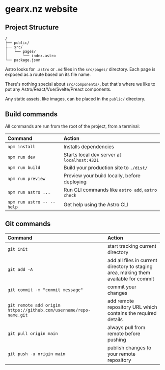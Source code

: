 # gearx.nz website

## Project Structure

```text
/
├── public/
├── src/
│   └── pages/
│       └── index.astro
└── package.json
```

Astro looks for `.astro` or `.md` files in the `src/pages/` directory. Each page is exposed as a route based on its file name.

There's nothing special about `src/components/`, but that's where we like to put any Astro/React/Vue/Svelte/Preact components.

Any static assets, like images, can be placed in the `public/` directory.

## Build commands

All commands are run from the root of the project, from a terminal:

| Command                   | Action                                           |
| :------------------------ | :----------------------------------------------- |
| `npm install`             | Installs dependencies                            |
| `npm run dev`             | Starts local dev server at `localhost:4321`      |
| `npm run build`           | Build your production site to `./dist/`          |
| `npm run preview`         | Preview your build locally, before deploying     |
| `npm run astro ...`       | Run CLI commands like `astro add`, `astro check` |
| `npm run astro -- --help` | Get help using the Astro CLI                     |

## Git commands

| Command                                                           | Action                                                                               |
| :---------------------------------------------------------------- | :----------------------------------------------------------------------------------- |
| `git init`                                                        | start tracking current directory                                                     |
| `git add -A`                                                      | add all files in current directory to staging area, making them available for commit |
| `git commit -m "commit message"`                                  | commit your changes                                                                  |
| `git remote add origin https://github.com/username/repo-name.git` | add remote repository URL which contains the required details                        |
| `git pull origin main`                                            | always pull from remote before pushing                                               |
| `git push -u origin main`                                         | publish changes to your remote repository                                            |
